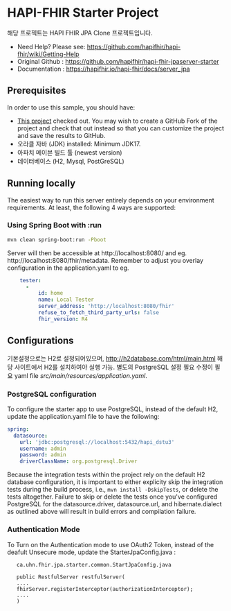 # HAPI-FHIR Starter Project

해당 프로젝트는 HAPI FHIR JPA Clone 프로젝트입니다.

- Need Help? Please see: https://github.com/hapifhir/hapi-fhir/wiki/Getting-Help
- Original Github : https://github.com/hapifhir/hapi-fhir-jpaserver-starter
- Documentation : https://hapifhir.io/hapi-fhir/docs/server_jpa

## Prerequisites

In order to use this sample, you should have:

- [This project](https://github.com/MegaBridgeDev/hapi-fhir-jpaserver) checked out. You may wish to create a GitHub Fork of the project and check that out instead so that you can customize the project and save the results to GitHub.
- 오라클 자바 (JDK) installed: Minimum JDK17.
- 아파치 메이븐 빌드 툴 (newest version)
- 데이터베이스 (H2, Mysql, PostGreSQL)

## Running locally

The easiest way to run this server entirely depends on your environment requirements. At least, the following 4 ways are supported:

### Using Spring Boot with :run
```bash
mvn clean spring-boot:run -Pboot
```
Server will then be accessible at http://localhost:8080/ and eg. http://localhost:8080/fhir/metadata. Remember to adjust you overlay configuration in the application.yaml to eg.

```yaml
    tester:
      -
          id: home
          name: Local Tester
          server_address: 'http://localhost:8080/fhir'
          refuse_to_fetch_third_party_urls: false
          fhir_version: R4
```

## Configurations
기본설정으로는 H2로 설정되어있으며, http://h2database.com/html/main.html 해당 사이트에서 H2를 설치하여야 실행 가능. 별도의 PostgreSQL 설정 필요
수정이 필요 yaml file _src/main/resources/application.yaml_.

### PostgreSQL configuration

To configure the starter app to use PostgreSQL, instead of the default H2, update the application.yaml file to have the following:

```yaml
spring:
  datasource:
    url: 'jdbc:postgresql://localhost:5432/hapi_dstu3'
    username: admin
    password: admin
    driverClassName: org.postgresql.Driver
```


Because the integration tests within the project rely on the default H2 database configuration, it is important to either explicity skip the integration tests during the build process, i.e., `mvn install -DskipTests`, or delete the tests altogether. Failure to skip or delete the tests once you've configured PostgreSQL for the datasource.driver, datasource.url, and hibernate.dialect as outlined above will result in build errors and compilation failure.


### Authentication Mode

To Turn on the Authentication mode to use OAuth2 Token, instead of the deafult Unsecure mode, update the StarterJpaConfig.java  :
```
   ca.uhn.fhir.jpa.starter.common.StartJpaConfig.java
   
   public RestfulServer restfulServer(
   ....
   fhirServer.registerInterceptor(authorizationInterceptor);
   ....
   )
```